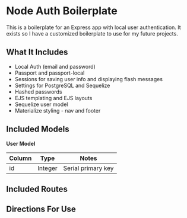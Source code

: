 # Node Auth Boilerplate

This is a boilerplate for an Express app with local user authentication. It exists so I have a customized boilerplate to use for my future projects.

## What It Includes

* Local Auth (email and password)
* Passport and passport-local
* Sessions for saving user info and displaying flash messages
* Settings for PostgreSQL and Sequelize
* Hashed passwords
* EJS templating and EJS layouts
* Sequelize user model
* Materialize styling - nav and footer

## Included Models

**User Model**

| Column | Type | Notes |
|-------------|------------|-----------------------------------|
| id | Integer | Serial primary key |

## Included Routes

## Directions For Use
